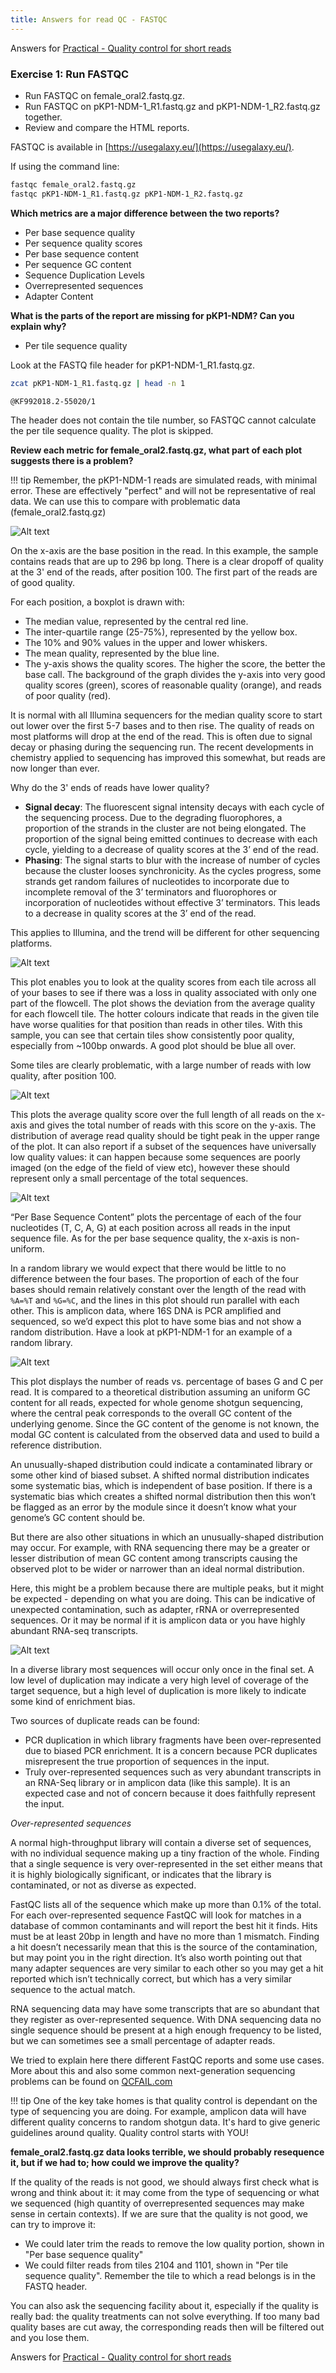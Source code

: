 ```yaml
---
title: Answers for read QC - FASTQC
---
```


Answers for [Practical - Quality control for short reads](/quality-control/20-short-read-qc/)

### Exercise 1: Run FASTQC

* Run FASTQC on female_oral2.fastq.gz.
* Run FASTQC on pKP1-NDM-1_R1.fastq.gz and pKP1-NDM-1_R2.fastq.gz together.
* Review and compare the HTML reports.

FASTQC is available in [https://usegalaxy.eu/](https://usegalaxy.eu/).

If using the command line:

```bash
fastqc female_oral2.fastq.gz 
fastqc pKP1-NDM-1_R1.fastq.gz pKP1-NDM-1_R2.fastq.gz 
```

**Which metrics are a major difference between the two reports?**

* Per base sequence quality
* Per sequence quality scores
* Per base sequence content
* Per sequence GC content
* Sequence Duplication Levels
* Overrepresented sequences
* Adapter Content

**What is the parts of the report are missing for pKP1-NDM? Can you explain why?**

* Per tile sequence quality

Look at the FASTQ file header for pKP1-NDM-1_R1.fastq.gz.
```bash
zcat pKP1-NDM-1_R1.fastq.gz | head -n 1
```

```
@KF992018.2-55020/1
```

The header does not contain the tile number, so FASTQC cannot calculate the per tile sequence quality. The plot is skipped. 

**Review each metric for female_oral2.fastq.gz, what part of each plot suggests there is a problem?**

!!! tip
    Remember, the pKP1-NDM-1 reads are simulated reads, with minimal error. These are effectively "perfect" and will not be representative of real data. We can use this to compare with problematic data (female_oral2.fastq.gz)

![Alt text](/quality-control/img/image-4.png)

On the x-axis are the base position in the read. In this example, the sample contains reads that are up to 296 bp long. There is a clear dropoff of quality at the 3' end of the reads, after position 100. The first part of the reads are of good quality. 

For each position, a boxplot is drawn with:

* The median value, represented by the central red line.
* The inter-quartile range (25-75%), represented by the yellow box.
* The 10% and 90% values in the upper and lower whiskers.
* The mean quality, represented by the blue line.
* The y-axis shows the quality scores. The higher the score, the better the base call. The background of the graph divides the y-axis into very good quality scores (green), scores of reasonable quality (orange), and reads of poor quality (red).

It is normal with all Illumina sequencers for the median quality score to start out lower over the first 5-7 bases and to then rise. The quality of reads on most platforms will drop at the end of the read. This is often due to signal decay or phasing during the sequencing run. The recent developments in chemistry applied to sequencing has improved this somewhat, but reads are now longer than ever.

Why do the 3' ends of reads have lower quality?  

* **Signal decay**: The fluorescent signal intensity decays with each cycle of the sequencing process. Due to the degrading fluorophores, a proportion of the strands in the cluster are not being elongated. The proportion of the signal being emitted continues to decrease with each cycle, yielding to a decrease of quality scores at the 3’ end of the read.
* **Phasing**: The signal starts to blur with the increase of number of cycles because the cluster looses synchronicity. As the cycles progress, some strands get random failures of nucleotides to incorporate due to incomplete removal of the 3’ terminators and fluorophores or incorporation of nucleotides without effective 3’ terminators. This leads to a decrease in quality scores at the 3’ end of the read.

This applies to Illumina, and the trend will be different for other sequencing platforms.

![Alt text](/quality-control/img/image-6.png)

This plot enables you to look at the quality scores from each tile across all of your bases to see if there was a loss in quality associated with only one part of the flowcell. The plot shows the deviation from the average quality for each flowcell tile. The hotter colours indicate that reads in the given tile have worse qualities for that position than reads in other tiles. With this sample, you can see that certain tiles show consistently poor quality, especially from ~100bp onwards. A good plot should be blue all over.

Some tiles are clearly problematic, with a large number of reads with low quality, after position 100.

![Alt text](/quality-control/img/image-7.png)

This plots the average quality score over the full length of all reads on the x-axis and gives the total number of reads with this score on the y-axis. The distribution of average read quality should be tight peak in the upper range of the plot. It can also report if a subset of the sequences have universally low quality values: it can happen because some sequences are poorly imaged (on the edge of the field of view etc), however these should represent only a small percentage of the total sequences.

![Alt text](/quality-control/img/image-8.png)

“Per Base Sequence Content” plots the percentage of each of the four nucleotides (T, C, A, G) at each position across all reads in the input sequence file. As for the per base sequence quality, the x-axis is non-uniform.

In a random library we would expect that there would be little to no difference between the four bases. The proportion of each of the four bases should remain relatively constant over the length of the read with `%A=%T` and `%G=%C`, and the lines in this plot should run parallel with each other. This is amplicon data, where 16S DNA is PCR amplified and sequenced, so we’d expect this plot to have some bias and not show a random distribution. Have a look at pKP1-NDM-1 for an example of a random library. 

![Alt text](/quality-control/img/image-9.png)

This plot displays the number of reads vs. percentage of bases G and C per read. It is compared to a theoretical distribution assuming an uniform GC content for all reads, expected for whole genome shotgun sequencing, where the central peak corresponds to the overall GC content of the underlying genome. Since the GC content of the genome is not known, the modal GC content is calculated from the observed data and used to build a reference distribution.

An unusually-shaped distribution could indicate a contaminated library or some other kind of biased subset. A shifted normal distribution indicates some systematic bias, which is independent of base position. If there is a systematic bias which creates a shifted normal distribution then this won’t be flagged as an error by the module since it doesn’t know what your genome’s GC content should be.

But there are also other situations in which an unusually-shaped distribution may occur. For example, with RNA sequencing there may be a greater or lesser distribution of mean GC content among transcripts causing the observed plot to be wider or narrower than an ideal normal distribution.

Here, this might be a problem because there are multiple peaks, but it might be expected - depending on what you are doing. This can be indicative of unexpected contamination, such as adapter, rRNA or overrepresented sequences. Or it may be normal if it is amplicon data or you have highly abundant RNA-seq transcripts. 

![Alt text](/quality-control/img/image-10.png)

In a diverse library most sequences will occur only once in the final set. A low level of duplication may indicate a very high level of coverage of the target sequence, but a high level of duplication is more likely to indicate some kind of enrichment bias.

Two sources of duplicate reads can be found:

* PCR duplication in which library fragments have been over-represented due to biased PCR enrichment. It is a concern because PCR duplicates misrepresent the true proportion of sequences in the input.
* Truly over-represented sequences such as very abundant transcripts in an RNA-Seq library or in amplicon data (like this sample). It is an expected case and not of concern because it does faithfully represent the input.

_Over-represented sequences_

A normal high-throughput library will contain a diverse set of sequences, with no individual sequence making up a tiny fraction of the whole. Finding that a single sequence is very over-represented in the set either means that it is highly biologically significant, or indicates that the library is contaminated, or not as diverse as expected.

FastQC lists all of the sequence which make up more than 0.1% of the total. For each over-represented sequence FastQC will look for matches in a database of common contaminants and will report the best hit it finds. Hits must be at least 20bp in length and have no more than 1 mismatch. Finding a hit doesn’t necessarily mean that this is the source of the contamination, but may point you in the right direction. It’s also worth pointing out that many adapter sequences are very similar to each other so you may get a hit reported which isn’t technically correct, but which has a very similar sequence to the actual match.

RNA sequencing data may have some transcripts that are so abundant that they register as over-represented sequence. With DNA sequencing data no single sequence should be present at a high enough frequency to be listed, but we can sometimes see a small percentage of adapter reads.

We tried to explain here there different FastQC reports and some use cases. More about this and also some common next-generation sequencing problems can be found on [QCFAIL.com](https://sequencing.qcfail.com/)


!!! tip
    One of the key take homes is that quality control is dependant on the type of sequencing you are doing. For example, amplicon data will have different quality concerns to random shotgun data. It's hard to give generic guidelines around quality. Quality control starts with YOU!

**female_oral2.fastq.gz data looks terrible, we should probably resequence it, but if we had to; how could we improve the quality?**

If the quality of the reads is not good, we should always first check what is wrong and think about it: it may come from the type of sequencing or what we sequenced (high quantity of overrepresented sequences may make sense in certain contexts). If we are sure that the quality is not good, we can try to improve it: 

* We could later trim the reads to remove the low quality portion, shown in "Per base sequence quality"
* We could filter reads from tiles 2104 and 1101, shown in "Per tile sequence quality". Remember the tile to which a read belongs is in the FASTQ header.

You can also ask the sequencing facility about it, especially if the quality is really bad: the quality treatments can not solve everything. If too many bad quality bases are cut away, the corresponding reads then will be filtered out and you lose them.

Answers for [Practical - Quality control for short reads](/quality-control/20-short-read-qc/)

